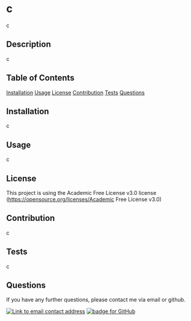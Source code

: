 
  # c
  c

  ## Description
  c

  ## Table of Contents
  [Installation](#Installation)
  [Usage](#Usage)
  [License](#License)
  [Contribution](#Contribution)
  [Tests](#Tests)
  [Questions](#Questions)

  ## Installation
  c
  
  ## Usage
  c
  
  ## License
  This project is using the Academic Free License v3.0 license
  (https://opensource.org/licenses/Academic Free License v3.0)
  
  ## Contribution 
  c
  
  ## Tests
  c
  
  ## Questions
  If you have any further questions, please contact me via email or github.

  <a href="mailto:c"><img alt="Link to email contact address" src="https://img.shields.io/badge/Gmail-D14836?style=for-the-badge&logo=gmail&logoColor=white"/></a>  <a href="https://github.com/c"><img alt="badge for GitHub" src="https://img.shields.io/badge/github-%23121011.svg?style=for-the-badge&logo=github&logoColor=white" target="_blank" /></a>
  

  